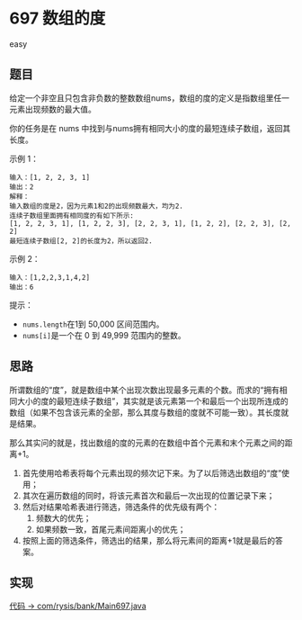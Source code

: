 # 697 数组的度

easy

## 题目

给定一个非空且只包含非负数的整数数组nums，数组的度的定义是指数组里任一元素出现频数的最大值。

你的任务是在 nums 中找到与nums拥有相同大小的度的最短连续子数组，返回其长度。


示例 1：
```
输入：[1, 2, 2, 3, 1]
输出：2
解释：
输入数组的度是2，因为元素1和2的出现频数最大，均为2.
连续子数组里面拥有相同度的有如下所示:
[1, 2, 2, 3, 1], [1, 2, 2, 3], [2, 2, 3, 1], [1, 2, 2], [2, 2, 3], [2, 2]
最短连续子数组[2, 2]的长度为2，所以返回2.
```
示例 2：
```
输入：[1,2,2,3,1,4,2]
输出：6
```

提示：

- `nums.length`在1到 50,000 区间范围内。
- `nums[i]`是一个在 0 到 49,999 范围内的整数。

## 思路

所谓数组的“度”，就是数组中某个出现次数出现最多元素的个数。而求的“拥有相同大小的度的最短连续子数组”，其实就是该元素第一个和最后一个出现所连成的数组（如果不包含该元素的全部，那么其度与数组的度就不可能一致）。其长度就是结果。

那么其实问的就是，找出数组的度的元素的在数组中首个元素和末个元素之间的距离+1。

1. 首先使用哈希表将每个元素出现的频次记下来。为了以后筛选出数组的“度”使用；
2. 其次在遍历数组的同时，将该元素首次和最后一次出现的位置记录下来；
3. 然后对结果哈希表进行筛选，筛选条件的优先级有两个：
    1. 频数大的优先；
    2. 如果频数一致，首尾元素间距离小的优先；
4. 按照上面的筛选条件，筛选出的结果，那么将元素间的距离+1就是最后的答案。

## 实现

[代码 -> com/rysis/bank/Main697.java](../../src/com/rysis/bank/Main697.java)